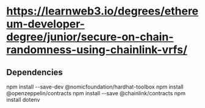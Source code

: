 # https://learnweb3.io/degrees/ethereum-developer-degree/junior/secure-on-chain-randomness-using-chainlink-vrfs/

## Dependencies
npm install --save-dev @nomicfoundation/hardhat-toolbox
npm install @openzeppelin/contracts
npm install --save @chainlink/contracts
npm install dotenv
